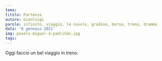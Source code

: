 ```yaml
---
tema:
titolo: Partenza
autore: Gianluigi
parole: infinito, viaggio, le nuvole, gradino, borsa, treno, dramma
data: '6 gennaio 2021'
img: pexels-miguel-á-padriñán.jpg
tags: 
---
```

Oggi faccio un bel viaggio in treno.
